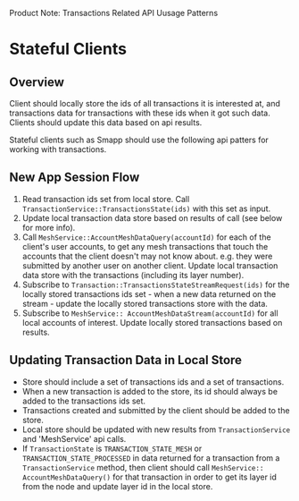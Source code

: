 Product Note: Transactions Related API Uusage Patterns

# Stateful Clients

## Overview
Client should locally store the ids of all transactions it is interested at, and transactions data for transactions with these ids when it got such data. Clients should update this data based on api results. 

Stateful clients such as Smapp should use the following api patters for working with transactions. 

## New App Session Flow
1. Read transaction ids set from local store. Call `TransactionService::TransactionsState(ids)` with this set as input.
1. Update local transaction data store based on results of call (see below for more info).
1. Call `MeshService::AccountMeshDataQuery(accountId)` for each of the client's user accounts, to get any mesh transactions that touch the accounts that the client doesn't may not know about. e.g. they were submitted by another user on another client. Update local transaction data store with the transactions (including its layer number).
1. Subscribe to `Transaction::TransactionsStateStreamRequest(ids)` for the locally stored transactions ids set - when a new data returned on the stream - update the locally stored transactions store with the data.
1. Subscribe to `MeshService:: AccountMeshDataStream(accountId)` for all local accounts of interest. Update locally stored transactions based on results.


## Updating Transaction Data in Local Store
- Store should include a set of transactions ids and a set of transactions.
- When a new transaction is added to the store, its id should always be added to the transactions ids set.
- Transactions created and submitted by the client should be added to the store.
- Local store should be updated with new results from `TransactionService` and 'MeshService' api calls. 
- If `TransactionState` is `TRANSACTION_STATE_MESH` or `TRANSACTION_STATE_PROCESSED` in data returned for a transaction from a `TransactionService` method, then client should call `MeshService:: AccountMeshDataQuery()` for that transaction in order to get its layer id from the node and update layer id in the local store.


